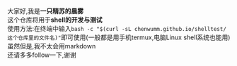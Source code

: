 大家好,我是**一只精苏的晨雾**<br/>
这个仓库将用于**shell的开发与测试**<br/>
使用方法:在终端中输入`bash -c "$(curl -sL chenwumm.github.io/shelltest/这个仓库里的文件名)"`即可使用(一般都是用手机termux,电脑Linux shell系统也能用)<br/>
虽然但是,我不太会用markdown<br/>
还请多多follow一下,谢谢
